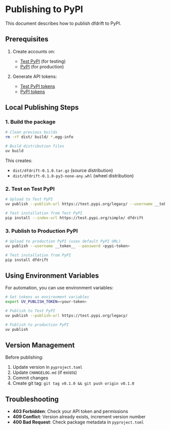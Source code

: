 # Publishing to PyPI

This document describes how to publish dfdrift to PyPI.

## Prerequisites

1. Create accounts on:
   - [Test PyPI](https://test.pypi.org/account/register/) (for testing)
   - [PyPI](https://pypi.org/account/register/) (for production)

2. Generate API tokens:
   - [Test PyPI tokens](https://test.pypi.org/manage/account/token/)
   - [PyPI tokens](https://pypi.org/manage/account/token/)

## Local Publishing Steps

### 1. Build the package

```bash
# Clean previous builds
rm -rf dist/ build/ *.egg-info

# Build distribution files
uv build
```

This creates:
- `dist/dfdrift-0.1.0.tar.gz` (source distribution)
- `dist/dfdrift-0.1.0-py3-none-any.whl` (wheel distribution)

### 2. Test on Test PyPI

```bash
# Upload to Test PyPI
uv publish --publish-url https://test.pypi.org/legacy/ --username __token__ --password <test-pypi-token>

# Test installation from Test PyPI
pip install --index-url https://test.pypi.org/simple/ dfdrift
```

### 3. Publish to Production PyPI

```bash
# Upload to production PyPI (uses default PyPI URL)
uv publish --username __token__ --password <pypi-token>

# Test installation from PyPI
pip install dfdrift
```

## Using Environment Variables

For automation, you can use environment variables:

```bash
# Set tokens as environment variables
export UV_PUBLISH_TOKEN=<your-token>

# Publish to Test PyPI
uv publish --publish-url https://test.pypi.org/legacy/

# Publish to production PyPI
uv publish
```

## Version Management

Before publishing:

1. Update version in `pyproject.toml`
2. Update `CHANGELOG.md` (if exists)
3. Commit changes
4. Create git tag: `git tag v0.1.0 && git push origin v0.1.0`

## Troubleshooting

- **403 Forbidden**: Check your API token and permissions
- **409 Conflict**: Version already exists, increment version number
- **400 Bad Request**: Check package metadata in `pyproject.toml`